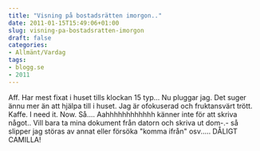 ```yaml
---
title: "Visning på bostadsrätten imorgon.."
date: 2011-01-15T15:49:06+01:00
slug: visning-pa-bostadsratten-imorgon
draft: false
categories:
- Allmänt/Vardag
tags:
- blogg.se
- 2011
---
```

Aff. Har mest fixat i huset tills klockan 15 typ... Nu pluggar jag. Det suger ännu mer än att hjälpa till i huset. Jag är ofokuserad och fruktansvärt trött. Kaffe. I need it. Now. Så.... Aahhhhhhhhhhhh känner inte för att skriva något.. Vill bara ta mina dokument från datorn och skriva ut dom-.- så slipper jag störas av annat eller försöka "komma ifrån" osv..... DÅLIGT CAMILLA!